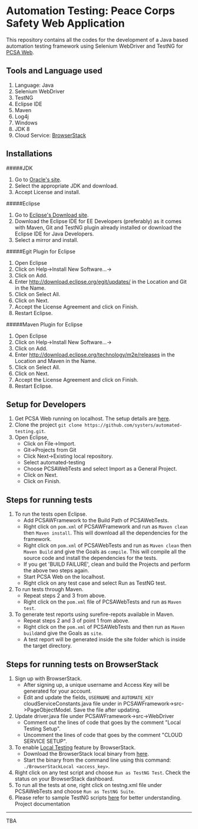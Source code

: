 Automation Testing: Peace Corps Safety Web Application
======================================================

This repository contains all the codes for the development of a Java based automation testing framework using Selenium WebDriver and TestNG for [PCSA Web](https://github.com/systers/PCSA-web).

Tools and Language used
------------------------
1. Language: Java
1. Selenium WebDriver
1. TestNG
1. Eclipse IDE
1. Maven
1. Log4j
1. Windows
1. JDK 8
1. Cloud Service: [BrowserStack](https://www.browserstack.com)

Installations
--------------
#####JDK
1. Go to [Oracle's site](http://www.oracle.com/technetwork/java/javase/downloads/jdk8-downloads-2133151.html).
1. Select the appropriate JDK and download.
1. Accept License and install.

#####Eclipse
1. Go to [Eclipse's Download site](https://www.eclipse.org/downloads/).
1. Download the Eclipse IDE for EE Developers (preferably) as it comes with Maven, Git and TestNG plugin already installed or download the Eclipse IDE for Java Developers.
1. Select a mirror and install.

#####Egit Plugin for Eclipse
1. Open Eclipse
1. Click on Help->Install New Software...->
1. Click on Add.
1. Enter http://download.eclipse.org/egit/updates/ in the Location and Git in the Name.
1. Click on Select All.
1. Click on Next.
1. Accept the License Agreement and click on Finish.
1. Restart Eclipse.

#####Maven Plugin for Eclipse
1. Open Eclipse
1. Click on Help->Install New Software...->
1. Click on Add.
1. Enter http://download.eclipse.org/technology/m2e/releases in the Location and Maven in the Name.
1. Click on Select All.
1. Click on Next.
1. Accept the License Agreement and click on Finish.
1. Restart Eclipse.

Setup for Developers
--------------------
1. Get PCSA Web running on localhost. The setup  details are [here](https://github.com/systers/PCSA-web/blob/master/README.md).
1. Clone the project `git clone https://github.com/systers/automated-testing.git`.
1. Open Eclipse,
     * Click on File->Import.
     * Git->Projects from Git
     * Click Next->Existing local repository.
     * Select automated-testing
     * Choose PCSAWebTests and select Import as a General Project.
     * Click on Next.
     * Click on Finish.

Steps for running tests
-----------------------
1. To run the tests open Eclipse.
     * Add PCSAWFramework to the Build Path of PCSAWebTests.
     * Right click on `pom.xml` of PCSAWFramework and run as `Maven clean` then `Maven install`. This will download all the dependencies for the framework.
     * Right click on `pom.xml` of PCSAWebTests and run as `Maven clean` then `Maven Build` and give the Goals as `compile`. This will compile all the source code and install the dependencies for the tests.
     * If you get 'BUILD FAILURE', clean and build the Projects and perform the above two steps again.
     * Start PCSA Web on the localhost.
     * Right click on any test case and select Run as TestNG test.
1. To run tests through Maven.
     * Repeat steps 2 and 3 from above.
     * Right click on the `pom.xml` file of PCSAWebTests and run as `Maven test`.
1. To generate test reports using surefire-repots available in Maven.
     * Repeat steps 2 and 3 of point 1 from above.
     * Right click on the `pom.xml` of PCSAWebTests and then run as `Maven build`and give the Goals as `site`.
     * A test report will be generated inside the site folder which is inside the target directory.

Steps for running tests on BrowserStack
---------------------------------------
1. Sign up with BrowserStack.
     * After signing up, a unique username and Access Key will be generated for your account.
     * Edit and update the fields, `USERNAME` and `AUTOMATE_KEY` cloudServiceConstants.java file under in PCSAWFramework->src->PageObjectModel. Save the file after updating.
1. Update driver.java file under PCSAWFramework->src->WebDriver
     * Comment out the lines of code that goes by the comment "Local Testing Setup".
     * Uncomment the lines of code that goes by the comment "CLOUD SERVICE SETUP".
1. To enable [Local Testing](https://www.browserstack.com/local-testing) feature by BrowserStack.
     * Download the BrowserStack local binary from [here](https://www.browserstack.com/local-testing#command-line).
     * Start the binary from the command line using this command: `./BrowserStackLocal <access_key>`.
1. Right click on any test script and choose `Run as TestNG Test`. Check the status on your BrowserStack dashboard.
1. To run all the tests at one, right click on testng.xml file under PCSAWebTests and choose `Run as TestNG Suite`.
1. Please refer to sample TestNG scripts [here](https://www.browserstack.com/automate/java#testng) for better understanding.
Project documentation
---------------------
TBA
